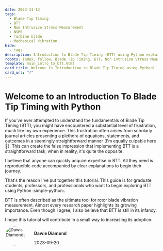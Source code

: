 ```yaml
---
date: 2023-11-13
tags:
  - Blade Tip Timing
  - BTT
  - Non Intrusive Stress Measurement
  - NSMS
  - Turbine blade
  - Mechanical Vibration
hide:
  - tags
description: Introduction to Blade Tip Timing (BTT) using Python explains the basics of BTT data processing using example code and datasets, so that you can get up to speed in no time.
robots: index, follow, Blade Tip Timing, BTT, Non Intrusive Stress Measurement, NSMS, Turbine blade,Mechanical Vibration
template: main_intro_to_btt.html
card_title: Welcome to Introduction to Blade Tip Timing using Python!
card_url: "/"
---
```

# Welcome to an Introduction To Blade Tip Timing with Python
If you've ever attempted to understand the fundamentals of Blade Tip Timing (BTT), you might have encountered a substantial level of frustration, much like my own experience. This frustration often arises from scholarly journal articles presenting a plethora of equations, statements, and outcomes in a seemingly straightforward manner (I'm equally culpable here :shushing_face:). This can create the false impression that implementing BTT is a straightforward task, when in reality, it's quite the opposite.

I believe that anyone can quickly acquire expertise in BTT. All they need is reproducible code accompanied by clear explanations to begin their journey.

That's the reason I've put together this tutorial. This guide is for graduate students, professors, and professionals who want to begin exploring BTT using Python :simple-python:.

BTT is often described as the ultimate tool for rotor blade vibration measurement. Almost every research paper highlights its growing importance. Even though I agree, I also believe that BTT is still in its infancy. 

I hope this tutorial will contribute in a small way to increasing its adoption.

<div style='display:flex'>
    <div>
        <a target="_blank" href="https://www.bladesight.com" class="" title="Dawie Diamond" style="border-radius:100%;"> 
            <img src="https://github.com/Bladesight.png?size=300" alt="Dawie Diamond" style="
            border-radius: 100%;
            width: 4.0rem;
        ">
        </a>
    </div>
    <div style='margin-left:2rem'>
        <p>
            <strong>Dawie Diamond</strong>
        </p>
        <p>
            2023-09-20
        </p>
    </div>
</div>


